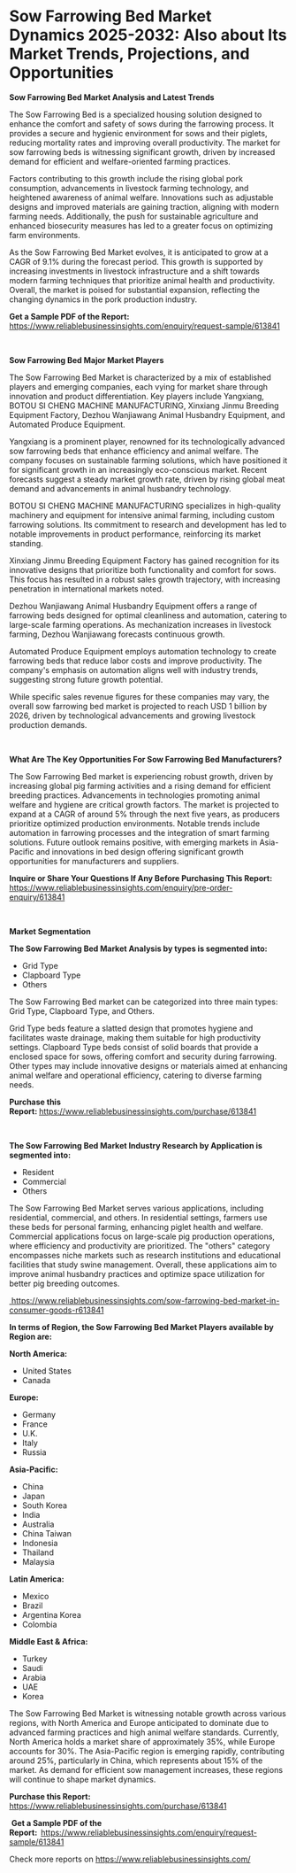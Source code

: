 <p><h1>Sow Farrowing Bed Market Dynamics 2025-2032: Also about Its Market Trends, Projections, and Opportunities</h1></p><p><strong>Sow Farrowing Bed Market Analysis and Latest Trends</strong></p>
<p><p>The Sow Farrowing Bed is a specialized housing solution designed to enhance the comfort and safety of sows during the farrowing process. It provides a secure and hygienic environment for sows and their piglets, reducing mortality rates and improving overall productivity. The market for sow farrowing beds is witnessing significant growth, driven by increased demand for efficient and welfare-oriented farming practices.</p><p>Factors contributing to this growth include the rising global pork consumption, advancements in livestock farming technology, and heightened awareness of animal welfare. Innovations such as adjustable designs and improved materials are gaining traction, aligning with modern farming needs. Additionally, the push for sustainable agriculture and enhanced biosecurity measures has led to a greater focus on optimizing farm environments.</p><p>As the Sow Farrowing Bed Market evolves, it is anticipated to grow at a CAGR of 9.1% during the forecast period. This growth is supported by increasing investments in livestock infrastructure and a shift towards modern farming techniques that prioritize animal health and productivity. Overall, the market is poised for substantial expansion, reflecting the changing dynamics in the pork production industry.</p></p>
<p><strong>Get a Sample PDF of the Report:&nbsp;</strong> <a href="https://www.reliablebusinessinsights.com/enquiry/request-sample/613841?utm_campaign=3362&utm_medium=2&utm_source=Github&utm_content=ia&utm_term=24032025&utm_id=sow-farrowing-bed">https://www.reliablebusinessinsights.com/enquiry/request-sample/613841</a></p>
<p>&nbsp;</p>
<p><strong>Sow Farrowing Bed Major Market Players</strong></p>
<p><p>The Sow Farrowing Bed Market is characterized by a mix of established players and emerging companies, each vying for market share through innovation and product differentiation. Key players include Yangxiang, BOTOU SI CHENG MACHINE MANUFACTURING, Xinxiang Jinmu Breeding Equipment Factory, Dezhou Wanjiawang Animal Husbandry Equipment, and Automated Produce Equipment.</p><p>Yangxiang is a prominent player, renowned for its technologically advanced sow farrowing beds that enhance efficiency and animal welfare. The company focuses on sustainable farming solutions, which have positioned it for significant growth in an increasingly eco-conscious market. Recent forecasts suggest a steady market growth rate, driven by rising global meat demand and advancements in animal husbandry technology.</p><p>BOTOU SI CHENG MACHINE MANUFACTURING specializes in high-quality machinery and equipment for intensive animal farming, including custom farrowing solutions. Its commitment to research and development has led to notable improvements in product performance, reinforcing its market standing.</p><p>Xinxiang Jinmu Breeding Equipment Factory has gained recognition for its innovative designs that prioritize both functionality and comfort for sows. This focus has resulted in a robust sales growth trajectory, with increasing penetration in international markets noted.</p><p>Dezhou Wanjiawang Animal Husbandry Equipment offers a range of farrowing beds designed for optimal cleanliness and automation, catering to large-scale farming operations. As mechanization increases in livestock farming, Dezhou Wanjiawang forecasts continuous growth.</p><p>Automated Produce Equipment employs automation technology to create farrowing beds that reduce labor costs and improve productivity. The company's emphasis on automation aligns well with industry trends, suggesting strong future growth potential.</p><p>While specific sales revenue figures for these companies may vary, the overall sow farrowing bed market is projected to reach USD 1 billion by 2026, driven by technological advancements and growing livestock production demands.</p></p>
<p>&nbsp;</p>
<p><strong>What Are The Key Opportunities For Sow Farrowing Bed Manufacturers?</strong></p>
<p><p>The Sow Farrowing Bed market is experiencing robust growth, driven by increasing global pig farming activities and a rising demand for efficient breeding practices. Advancements in technologies promoting animal welfare and hygiene are critical growth factors. The market is projected to expand at a CAGR of around 5% through the next five years, as producers prioritize optimized production environments. Notable trends include automation in farrowing processes and the integration of smart farming solutions. Future outlook remains positive, with emerging markets in Asia-Pacific and innovations in bed design offering significant growth opportunities for manufacturers and suppliers.</p></p>
<p><strong>Inquire or Share Your Questions If Any Before Purchasing This Report:</strong> <a href="https://www.reliablebusinessinsights.com/enquiry/pre-order-enquiry/613841?utm_campaign=3362&utm_medium=2&utm_source=Github&utm_content=ia&utm_term=24032025&utm_id=sow-farrowing-bed">https://www.reliablebusinessinsights.com/enquiry/pre-order-enquiry/613841</a></p>
<p>&nbsp;</p>
<p><strong>Market Segmentation</strong></p>
<p><strong>The Sow Farrowing Bed Market Analysis by types is segmented into:</strong></p>
<p><ul><li>Grid Type</li><li>Clapboard Type</li><li>Others</li></ul></p>
<p><p>The Sow Farrowing Bed market can be categorized into three main types: Grid Type, Clapboard Type, and Others. </p><p>Grid Type beds feature a slatted design that promotes hygiene and facilitates waste drainage, making them suitable for high productivity settings. Clapboard Type beds consist of solid boards that provide a enclosed space for sows, offering comfort and security during farrowing. Other types may include innovative designs or materials aimed at enhancing animal welfare and operational efficiency, catering to diverse farming needs.</p></p>
<p><strong>Purchase this Report:&nbsp;</strong><a href="https://www.reliablebusinessinsights.com/purchase/613841?utm_campaign=3362&utm_medium=2&utm_source=Github&utm_content=ia&utm_term=24032025&utm_id=sow-farrowing-bed">https://www.reliablebusinessinsights.com/purchase/613841</a></p>
<p>&nbsp;</p>
<p><strong>The Sow Farrowing Bed Market Industry Research by Application is segmented into:</strong></p>
<p><ul><li>Resident</li><li>Commercial</li><li>Others</li></ul></p>
<p><p>The Sow Farrowing Bed Market serves various applications, including residential, commercial, and others. In residential settings, farmers use these beds for personal farming, enhancing piglet health and welfare. Commercial applications focus on large-scale pig production operations, where efficiency and productivity are prioritized. The "others" category encompasses niche markets such as research institutions and educational facilities that study swine management. Overall, these applications aim to improve animal husbandry practices and optimize space utilization for better pig breeding outcomes.</p></p>
<p><a href="https://www.reliablebusinessinsights.com/sow-farrowing-bed-market-in-consumer-goods-r613841?utm_campaign=3362&utm_medium=2&utm_source=Github&utm_content=ia&utm_term=24032025&utm_id=sow-farrowing-bed">&nbsp;https://www.reliablebusinessinsights.com/sow-farrowing-bed-market-in-consumer-goods-r613841</a></p>
<p><strong>In terms of Region, the Sow Farrowing Bed Market Players available by Region are:</strong></p>
<p>
    <p> <strong> North America: </strong>
        <ul>
            <li>United States</li>
            <li>Canada</li>
        </ul>
        </p> 
    <p> <strong> Europe: </strong>
        <ul>
            <li>Germany</li>
            <li>France</li>
            <li>U.K.</li>
            <li>Italy</li>
            <li>Russia</li>
        </ul>
        </p> 
    <p> <strong> Asia-Pacific: </strong>
        <ul>
            <li>China</li>
            <li>Japan</li>
            <li>South Korea</li>
            <li>India</li>
            <li>Australia</li>
            <li>China Taiwan</li>
            <li>Indonesia</li>
            <li>Thailand</li>
            <li>Malaysia</li>
        </ul>
        </p> 
    <p> <strong> Latin America: </strong>
        <ul>
            <li>Mexico</li>
            <li>Brazil</li>
            <li>Argentina Korea</li>
            <li>Colombia</li>
        </ul>
        </p> 
    <p> <strong> Middle East & Africa: </strong>
        <ul>
            <li>Turkey</li>
            <li>Saudi</li>
            <li>Arabia</li>
            <li>UAE</li>
            <li>Korea</li>
        </ul>
    </p>
    </p>
<p><p>The Sow Farrowing Bed Market is witnessing notable growth across various regions, with North America and Europe anticipated to dominate due to advanced farming practices and high animal welfare standards. Currently, North America holds a market share of approximately 35%, while Europe accounts for 30%. The Asia-Pacific region is emerging rapidly, contributing around 25%, particularly in China, which represents about 15% of the market. As demand for efficient sow management increases, these regions will continue to shape market dynamics.</p></p>
<p><strong>Purchase this Report: </strong><a href="https://www.reliablebusinessinsights.com/purchase/613841?utm_campaign=3362&utm_medium=2&utm_source=Github&utm_content=ia&utm_term=24032025&utm_id=sow-farrowing-bed">https://www.reliablebusinessinsights.com/purchase/613841</a></p>
<p>&nbsp;<strong>Get a Sample PDF of the Report:&nbsp;&nbsp;</strong><a href="https://www.reliablebusinessinsights.com/enquiry/request-sample/613841?utm_campaign=3362&utm_medium=2&utm_source=Github&utm_content=ia&utm_term=24032025&utm_id=sow-farrowing-bed">https://www.reliablebusinessinsights.com/enquiry/request-sample/613841</a></p>
<p><strong></strong></p>
<p>Check more reports on <a href="https://www.reliablebusinessinsights.com/?utm_campaign=3362&utm_medium=2&utm_source=Github&utm_content=ia&utm_term=24032025&utm_id=sow-farrowing-bed">https://www.reliablebusinessinsights.com/</a></p>